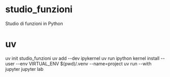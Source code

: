 # studio_funzioni
Studio di funzioni in Python




# uv


uv init studio_funzioni
uv add --dev ipykernel
uv run ipython kernel install --user --env VIRTUAL_ENV $(pwd)/.venv --name=project
uv run --with jupyter jupyter lab

